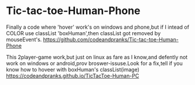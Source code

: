 # Tic-tac-toe-Human-Phone
Finally a code where 'hover' work's on windows and phone,but if I intead of COLOR use classList 'boxHuman',then classList got removed by mouseEvent's.
 https://github.com/codeandpranks/Tic-tac-toe-Human-Phone
 
This 2player-game work,but just on linux as fare as I know,and defently not work on windows or android,prov broswer-issuse.Look for a fix,tell if you know how to hoveer with boxHuman's classList(image)
 https://codeandpranks.github.io/TicTacToe-Human-PC

